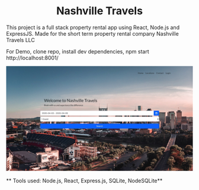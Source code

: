 <h1 align='center'> Nashville Travels </h1>

<p align='left'>This project is a full stack property rental app using React, Node.js and ExpressJS. Made for the short term property rental company Nashville Travels LLC</p>

For Demo, clone repo, install dev dependencies, npm start http://localhost:8001/

![alt text](https://raw.githubusercontent.com/willcofer555/nashville_travels/master/src/img/FEpic.jpeg)

** Tools used: Node.js, React, Express.js, SQLite, NodeSQLite**






